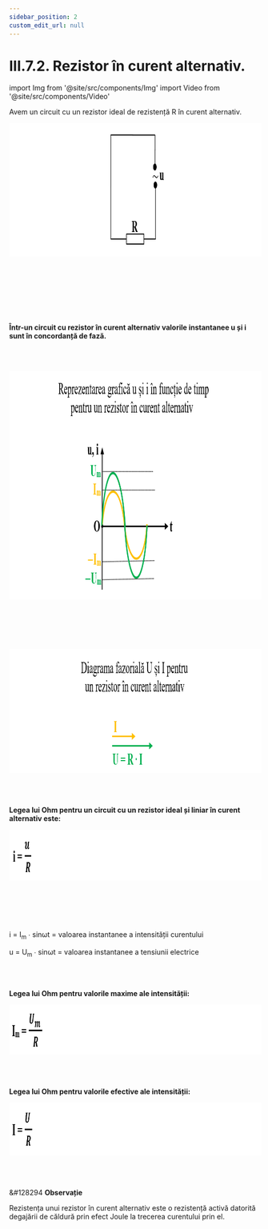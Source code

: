 ```yaml
---
sidebar_position: 2
custom_edit_url: null
---
```


# III.7.2. Rezistor în curent alternativ.




import Img from '@site/src/components/Img'
import Video from '@site/src/components/Video'






<div class="alert alert--primary" role="alert">


Avem un circuit cu un rezistor ideal de rezistență R în curent alternativ.


<Img className="img-responsive4" src="fizica/clasa10/capitolul3/III-7-2-rezistor-in-curent-alternativ-poza1-schema-circuit-cu-un-rezistor-ideal-de-rezistenta-r.png" width="1000" height="267" lazy={false} />

<br></br>
<br></br>
<br></br>


**Într-un circuit cu rezistor în curent alternativ valorile instantanee u și i sunt în concordanță de fază.**


<br></br>


<Img className="img-responsive4" src="fizica/clasa10/capitolul3/III-7-2-rezistor-in-curent-alternativ-poza2-reprezentare-grafica-u-si-i-in-functie-de-timp-pentru-un-rezistor-in-curent-alternativ.png" width="1000" height="457" lazy={false} />

<br></br>
<br></br>


<Img className="img-responsive4" src="fizica/clasa10/capitolul3/III-7-2-rezistor-in-curent-alternativ-poza3-diagrama-fazoriala-u-si-i-pentru-un-rezistor-in-curent-alternativ.png" width="1000" height="248" lazy={false} />



</div>





<br></br>



<div class="alert alert--primary" role="alert">

**Legea lui Ohm pentru un circuit cu un rezistor ideal și liniar în curent alternativ este:**


<Img className="img-responsive4" src="fizica/clasa10/capitolul3/III-7-2-rezistor-in-curent-alternativ-poza4-legea-lui-ohm-pentru-un-circuit-cu-un-rezistor-ideal-si-liniar-in-curent-alternativ.png" width="1000" height="102" lazy={false} />

<br></br>
<br></br>


i = I<sub>m</sub> ∙ sinωt = valoarea instantanee a intensității curentului 

u = U<sub>m</sub> ∙ sinωt = valoarea instantanee a tensiunii electrice 




</div>



<br></br>


<div class="alert alert--primary" role="alert">

**Legea lui Ohm pentru valorile maxime ale intensității:**



<Img className="img-responsive4" src="fizica/clasa10/capitolul3/III-7-2-rezistor-in-curent-alternativ-poza5-legea-lui-ohm-pentru-valorile-maxime-ale-intensitatii.png" width="1000" height="100" />





</div>




<br></br>


<div class="alert alert--primary" role="alert">

**Legea lui Ohm pentru valorile efective ale intensității:**



<Img className="img-responsive4" src="fizica/clasa10/capitolul3/III-7-2-rezistor-in-curent-alternativ-poza6-legea-lui-ohm-pentru-valorile-efective-ale-intensitatii.png" width="1000" height="106" />




</div>




<br></br>





<div class="alert alert--secondary" role="alert">

&#128294 **Observație**

Rezistența unui rezistor în curent alternativ  este o rezistență activă datorită degajării de căldură prin efect Joule la trecerea curentului prin el.


</div>


